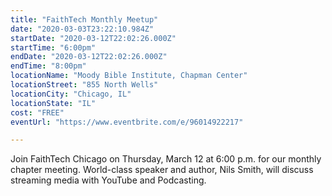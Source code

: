 ```yaml
---
title: "FaithTech Monthly Meetup"
date: "2020-03-03T23:22:10.984Z"
startDate: "2020-03-12T22:02:26.000Z"
startTime: "6:00pm"
endDate: "2020-03-12T22:02:26.000Z"
endTime: "8:00pm"
locationName: "Moody Bible Institute, Chapman Center"
locationStreet: "855 North Wells"
locationCity: "Chicago, IL"
locationState: "IL"
cost: "FREE"
eventUrl: "https://www.eventbrite.com/e/96014922217"

---
```


Join FaithTech Chicago on Thursday, March 12  at 6:00 p.m. for our monthly chapter meeting. World-class speaker and author, Nils Smith, will discuss streaming media with YouTube and Podcasting. 

